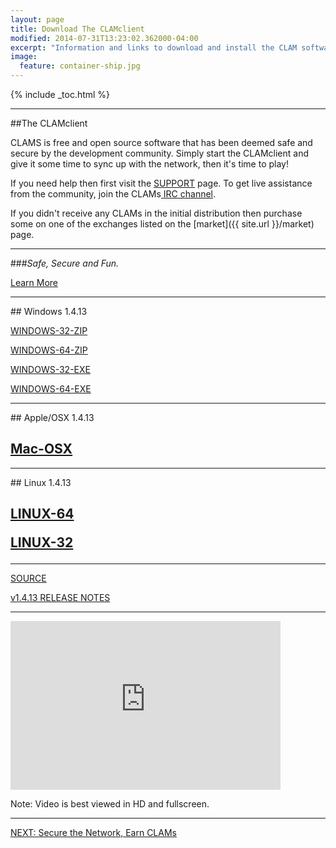 ```yaml
---
layout: page
title: Download The CLAMclient
modified: 2014-07-31T13:23:02.362000-04:00
excerpt: "Information and links to download and install the CLAM software."
image:
  feature: container-ship.jpg
---
```


{% include _toc.html %}

---

##The CLAMclient

CLAMS is free and open source software that has been deemed safe and secure by the development community. Simply start the CLAMclient and give it some time to sync up with the network, then it's time to play!  

If you need help then first visit the <a href="/#/support"> SUPPORT</a> page. To get live assistance from the community, join the CLAMs<a href="http://webchat.freenode.net/?channels=clams" target="_BLANK"> IRC channel</a>.

If you didn't receive any CLAMs in the initial distribution then purchase some on one of the exchanges listed on the [market]({{ site.url }}/market) page.

---

###*<i class="fa fa-check-square fa-2x"></i>Safe, Secure and Fun.*

<a href="{{ site.url }}/the-clamclient" class="btn"><i class="fa fa-arrow-down"></i> Learn More</a>

---

##<i class="fa fa-windows fa-5x"></i> Windows 1.4.13

<a markdown="0" href="http://clamsight.com/static/releases/clam-1.4.13-win32.zip" target="_blank" class="btn">WINDOWS-32-ZIP</a>

<a markdown="0" href="http://clamsight.com/static/releases/clam-1.4.13-win64.zip" target="_blank" class="btn">WINDOWS-64-ZIP</a>

<a markdown="0" href="http://clamsight.com/static/releases/clam-1.4.13-win32-setup.exe" target="_blank" class="btn">WINDOWS-32-EXE</a>

<a markdown="0" href="http://clamsight.com/static/releases/clam-1.4.13-win64-setup.exe" target="_blank" class="btn">WINDOWS-64-EXE</a>

---

##<i class="fa fa-apple fa-5x"></i> Apple/OSX 1.4.13

<h2><a markdown="0" href="http://clamsight.com/static/releases/clam-1.4.13-osx-unsigned.dmg" target="_blank" class="btn">Mac-OSX</a></h2>

---

##<i class="fa fa-linux fa-5x"></i> Linux 1.4.13

<h2><a markdown="0" href="http://clamsight.com/static/releases/clam-1.4.13-linux64.tar.gz" target ="_blank" class="btn">LINUX-64</a>

<a markdown="0" href="http://clamsight.com/static/releases/clam-1.4.13-linux32.tar.gz" target ="_blank" class="btn">LINUX-32</a></h2>

---

<i class="fa fa-github fa-5x"></i>

<a markdown="0" href="https://github.com/nochowderforyou/clams" target="_blank" class="btn">SOURCE</a>

<a markdown="0" href="https://github.com/nochowderforyou/clams/releases" target="_blank" class="btn">v1.4.13 RELEASE NOTES</a>

---

<iframe class="youtube-player" type="text/html" width="432" height="270" style="max-width:100%;" src="http://www.youtube.com/embed/O0ieuiM7-8U?wmode=opaque" frameborder="0" allowfullscreen></iframe>

Note: Video is best viewed in HD and fullscreen.

---

<a markdown="0" href="{{ site.url }}/earn-clams" class="btn">NEXT: Secure the Network, Earn CLAMs</a>
